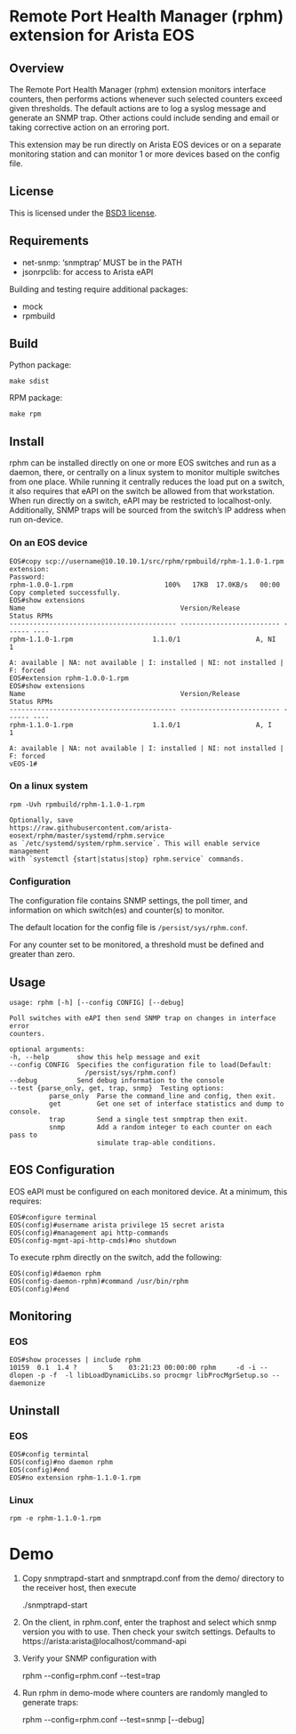 # Remote Port Health Manager (rphm) extension for Arista EOS

## Overview
The Remote Port Health Manager (rphm) extension monitors interface counters,
then performs actions whenever such selected counters exceed given thresholds.
The default actions are to log a syslog message and generate an SNMP trap.
Other actions could include sending and email or taking corrective action on an
erroring port.

This extension may be run directly on Arista EOS devices or on a separate
monitoring station and can monitor 1 or more devices based on the config file.

## License

 This is licensed under the [BSD3 license](../blob/master/LICENSE).

## Requirements

- net-snmp: ‘snmptrap’ MUST be in the PATH
- jsonrpclib: for access to Arista  eAPI

Building and testing require additional packages:

- mock
- rpmbuild

## Build

Python package:

    make sdist

RPM package:

    make rpm

## Install

rphm can be installed directly on one or more EOS switches and run as a daemon,
there, or centrally on a linux system to monitor multiple switches from one
place.  While running it centrally reduces the load put on a switch, it also
requires that eAPI on the switch be allowed from that workstation.   When run
directly on a switch, eAPI may be restricted to localhost-only.  Additionally,
SNMP traps will be sourced from the switch’s IP address when run on-device.

### On an EOS device
```
EOS#copy scp://username@10.10.10.1/src/rphm/rpmbuild/rphm-1.1.0-1.rpm extension:
Password:
rphm-1.0.0-1.rpm                       100%   17KB  17.0KB/s   00:00
Copy completed successfully.
EOS#show extensions 
Name                                       Version/Release           Status RPMs
------------------------------------------ ------------------------- ------ ----
rphm-1.1.0-1.rpm                    1.1.0/1                   A, NI     1

A: available | NA: not available | I: installed | NI: not installed | F: forced
EOS#extension rphm-1.0.0-1.rpm
EOS#show extensions
Name                                       Version/Release           Status RPMs
------------------------------------------ ------------------------- ------ ----
rphm-1.1.0-1.rpm                    1.1.0/1                   A, I      1

A: available | NA: not available | I: installed | NI: not installed | F: forced
vEOS-1#
```

### On a linux system
    rpm -Uvh rpmbuild/rphm-1.1.0-1.rpm

    Optionally, save
    https://raw.githubusercontent.com/arista-eosext/rphm/master/systemd/rphm.service
    as `/etc/systemd/system/rphm.service`. This will enable service management
    with `systemctl {start|status|stop} rphm.service` commands.

### Configuration
The configuration file contains SNMP settings, the poll timer, and information
on which switch(es) and counter(s) to monitor.

The default location for the config file is `/persist/sys/rphm.conf`.

For any counter set to be monitored, a threshold must be defined and greater
than zero.

## Usage

```
usage: rphm [-h] [--config CONFIG] [--debug]

Poll switches with eAPI then send SNMP trap on changes in interface error
counters.

optional arguments:
-h, --help       show this help message and exit
--config CONFIG  Specifies the configuration file to load(Default:
                   /persist/sys/rphm.conf)
--debug          Send debug information to the console
--test {parse_only, get, trap, snmp}  Testing options:
          parse_only  Parse the command_line and config, then exit.
          get         Get one set of interface statistics and dump to console.
          trap        Send a single test snmptrap then exit.
          snmp        Add a random integer to each counter on each pass to
                      simulate trap-able conditions.
```

## EOS Configuration

EOS eAPI must be configured on each monitored device.  At a minimum, this
requires:

```
EOS#configure terminal
EOS(config)#username arista privilege 15 secret arista
EOS(config)#management api http-commands
EOS(config-mgmt-api-http-cmds)#no shutdown
```

To execute rphm directly on the switch, add the following:

```
EOS(config)#daemon rphm
EOS(config-daemon-rphm)#command /usr/bin/rphm
EOS(config)#end
```

## Monitoring

### EOS

```
EOS#show processes | include rphm
10159  0.1  1.4 ?        S    03:21:23 00:00:00 rphm     -d -i --dlopen -p -f  -l libLoadDynamicLibs.so procmgr libProcMgrSetup.so --daemonize
```

## Uninstall

### EOS

```
EOS#config termintal
EOS(config)#no daemon rphm
EOS(config)#end
EOS#no extension rphm-1.1.0-1.rpm
```

### Linux

```
rpm -e rphm-1.1.0-1.rpm
```


# Demo

1. Copy snmptrapd-start and snmptrapd.conf from the demo/ directory to the
   receiver host, then execute

    ./snmptrapd-start

2. On the client, in rphm.conf, enter the traphost and select which snmp
   version you with to use.  Then check your switch settings.   Defaults to
   https://arista:arista@localhost/command-api

3. Verify your SNMP configuration with

    rphm --config=rphm.conf --test=trap

4. Run rphm in demo-mode where counters are randomly mangled to generate traps:

    rphm --config=rphm.conf --test=snmp [--debug]
